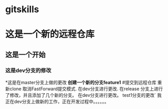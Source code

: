 # gitskills
# 这是一个新的远程仓库
## 这是一个开始
### 这是dev分支的修改
*这是在master分支上做的更改 
**创建一个新的分支feature1**
#提交到远程仓库
重新clone
取消FastForward提交模式.
在dev分支进行更改.
在release 分支上进行了修改，并且添加了几个新的分支。
在dev分支进行更改。
test1分支的更改`
我正在dev分支上做新的工作，正在开发过程中。。。。。。
